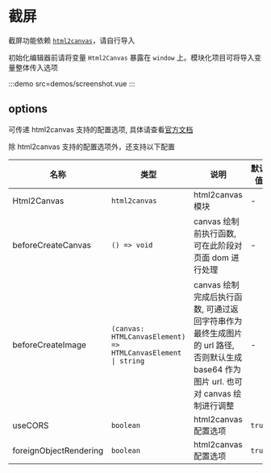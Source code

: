 # 截屏

截屏功能依赖 [`html2canvas`](https://github.com/niklasvh/html2canvas)，请自行导入

初始化编辑器前请将变量 `Html2Canvas` 暴露在 `window` 上。模块化项目可将导入变量整体传入选项

:::demo src=demos/screenshot.vue
:::


## options

可传递 html2canvas 支持的配置选项, 具体请查看[官方文档](https://html2canvas.hertzen.com/configuration)

除 html2canvas 支持的配置选项外，还支持以下配置

| 名称                   | 类型                                                         | 说明                                                                                                                                 | 默认值 |
| ---------------------- | ------------------------------------------------------------ | ------------------------------------------------------------------------------------------------------------------------------------ | ------ |
| Html2Canvas            | `html2canvas`                                                | html2canvas 模块                                                                                                                     | -      |
| beforeCreateCanvas     | `() => void`                                                 | canvas 绘制前执行函数, 可在此阶段对页面 dom 进行处理                                                                                 | -      |
| beforeCreateImage      | `(canvas: HTMLCanvasElement) => HTMLCanvasElement \| string` | canvas 绘制完成后执行函数, 可通过返回字符串作为最终生成图片的 url 路径, 否则默认生成 base64 作为图片 url. 也可对 canvas 绘制进行调整 | -      |
| useCORS                | `boolean`                                                    | html2canvas 配置选项                                                                                                                 | `true` |
| foreignObjectRendering | `boolean`                                                    | html2canvas 配置选项                                                                                                                 | `true` |
